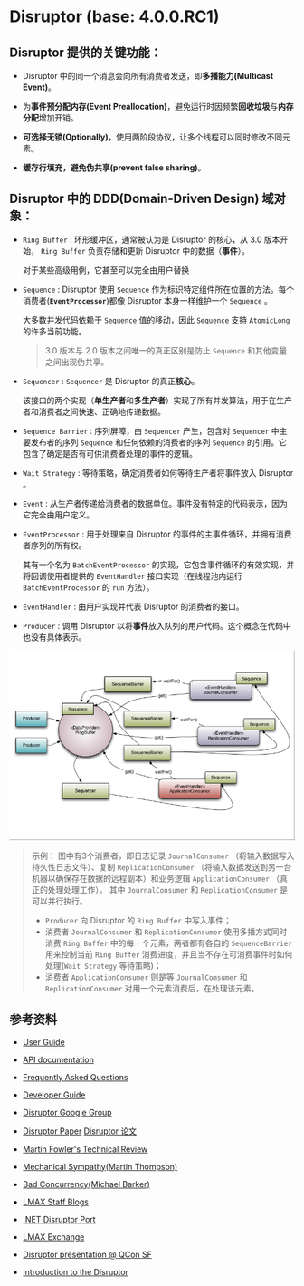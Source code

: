 # Disruptor (base: 4.0.0.RC1)

## Disruptor 提供的关键功能：

* Disruptor 中的同一个消息会向所有消费者发送，即**多播能力(Multicast Event)**。

* 为**事件预分配内存(Event Preallocation)**，避免运行时因频繁**回收垃圾**与**内存分配**增加开销。

* **可选择无锁(Optionally)**，使用两阶段协议，让多个线程可以同时修改不同元素。

* **缓存行填充，避免伪共享(prevent false sharing)**。

## Disruptor 中的 DDD(Domain-Driven Design) 域对象：

* `Ring Buffer` : 环形缓冲区，通常被认为是 Disruptor 的核心，从 3.0 版本开始， `Ring Buffer` 负责存储和更新 Disruptor 中的数据（**事件**）。 

  对于某些高级用例，它甚至可以完全由用户替换

* `Sequence` : Disruptor 使用 `Sequence` 作为标识特定组件所在位置的方法。每个消费者(**`EventProcessor`**)都像 Disruptor 本身一样维护一个  `Sequence` 。

  大多数并发代码依赖于 `Sequence` 值的移动，因此 `Sequence` 支持 `AtomicLong` 的许多当前功能。

  > 3.0 版本与 2.0 版本之间唯一的真正区别是防止 `Sequence` 和其他变量之间出现伪共享。

* `Sequencer` : `Sequencer` 是 Disruptor 的真正**核心**。

  该接口的两个实现（**单生产者**和**多生产者**）实现了所有并发算法，用于在生产者和消费者之间快速、正确地传递数据。

* `Sequence Barrier` : 序列屏障，由 `Sequencer` 产生，包含对 `Sequencer` 中主要发布者的序列 `Sequence` 和任何依赖的消费者的序列 `Sequence` 的引用。它包含了确定是否有可供消费者处理的事件的逻辑。

* `Wait Strategy` : 等待策略，确定消费者如何等待生产者将事件放入 Disruptor 。

* `Event` : 从生产者传递给消费者的数据单位。事件没有特定的代码表示，因为它完全由用户定义。

* `EventProcessor` : 用于处理来自 Disruptor 的事件的主事件循环，并拥有消费者序列的所有权。

  其有一个名为 `BatchEventProcessor` 的实现，它包含事件循环的有效实现，并将回调使用者提供的 `EventHandler` 接口实现（在线程池内运行 `BatchEventProcessor` 的 `run` 方法）。

* `EventHandler` : 由用户实现并代表 Disruptor 的消费者的接口。

* `Producer` : 调用 Disruptor 以将**事件**放入队列的用户代码。这个概念在代码中也没有具体表示。


![Disruptor with a set of dependent consumers](./models.bmp)

> 示例： 图中有3个消费者，即日志记录 `JournalConsumer` （将输入数据写入持久性日志文件）、复制 `ReplicationConsumer` （将输入数据发送到另一台机器以确保存在数据的远程副本）和业务逻辑 `ApplicationConsumer` （真正的处理处理工作）。
> 其中 `JournalConsumer` 和 `ReplicationConsumer` 是可以并行执行。
> 
> * `Producer` 向 Disruptor 的 `Ring Buffer` 中写入事件；
> * 消费者 `JournalConsumer` 和 `ReplicationConsumer` 使用多播方式同时消费 `Ring Buffer` 中的每一个元素，两者都有各自的 `SequenceBarrier` 用来控制当前 `Ring Buffer` 消费进度，并且当不存在可消费事件时如何处理(`Wait Strategy` 等待策略)；
> * 消费者 `ApplicationConsumer` 则是等 `JournalComsumer` 和 `ReplicationConsumer` 对用一个元素消费后，在处理该元素。

## 参考资料

* [User Guide](https://lmax-exchange.github.io/disruptor/user-guide/index.html)
* [API documentation](https://lmax-exchange.github.io/disruptor/javadoc/index.html)
* [Frequently Asked Questions](https://github.com/LMAX-Exchange/disruptor/wiki/Frequently-Asked-Questions)
* [Developer Guide](https://lmax-exchange.github.io/disruptor/developer-guide/index.html)


* [Disruptor Google Group](https://groups.google.com/g/lmax-disruptor)
* [Disruptor Paper](https://lmax-exchange.github.io/disruptor/disruptor.html) [Disruptor 论文]()
* [Martin Fowler's Technical Review](https://martinfowler.com/articles/lmax.html)
* [Mechanical Sympathy(Martin Thompson)](https://mechanical-sympathy.blogspot.com/)
* [Bad Concurrency(Michael Barker)](https://bad-concurrency.blogspot.com/)
* [LMAX Staff Blogs](https://www.lmax.com/blog/staff-blogs/)
* [.NET Disruptor Port](https://github.com/disruptor-net/Disruptor-net)
* [LMAX Exchange](https://www.lmax.com/)


* [Disruptor presentation @ QCon SF](https://www.infoq.com/presentations/LMAX/)
* [Introduction to the Disruptor](https://www.slideshare.net/trishagee/introduction-to-the-disruptor)
